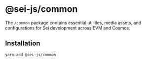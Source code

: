 # @sei-js/common

The `/common` package contains essential utilities, media assets, and configurations for Sei development across EVM and Cosmos.

## Installation

```bash
yarn add @sei-js/common
```
